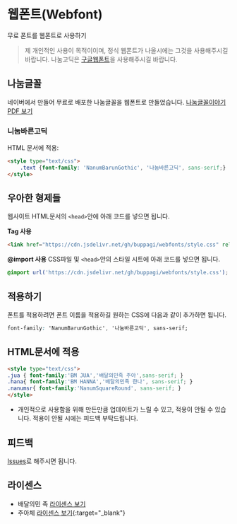 # 웹폰트(Webfont)
무료 폰트를 웹폰트로 사용하기

> 제 개인적인 사용이 목적이이며, 정식 웹폰트가 나올시에는 그것을 사용해주시길  바랍니다.
나눔고딕은 [구글웹폰트][nanum]을 사용해주시길 바랍니다.

## 나눔글꼴 
네이버에서 만들어 무료로 배포한 나눔글꼴을 웹폰트로 만들었습니다.
[나눔글꼴이야기 PDF 보기][nanum story]


### 니눔바른고딕

HTML 문서에 적용:
```html
<style type="text/css">
	.text {font-family: 'NanumBarunGothic', '나눔바른고딕', sans-serif;}
</style>
```

## 우아한 형제들

웹사이트 HTML문서의 ``<head>``안에 아래 코드를 넣으면 됩니다.

**Tag 사용**
```html
<link href="https://cdn.jsdelivr.net/gh/buppagi/webfonts/style.css" rel="stylesheet" type="text/css" />
```

**@import 사용**
CSS파일 및 ``<head>``안의 스타일 시트에 아래 코드를 넣으면 됩니다.
```css
@import url('https://cdn.jsdelivr.net/gh/buppagi/webfonts/style.css');
```

## 적용하기
폰트를 적용하려면 폰트 이름을 적용하길 원하는 CSS에 다음과 같이 추가하면 됩니다.
```css
font-family: 'NanumBarunGothic', '나눔바른고딕', sans-serif;
```

## HTML문서에 적용
```html
<style type="text/css">
.jua { font-family:'BM JUA','배달의민족 주아',sans-serif; }
.hana{ font-family:'BM HANNA','배달의민족 한나', sans-serif; }
.nanumsr{ font-family:'NanumSquareRound', sans-serif; }
</style>
```

* 개인적으로 사용함을 위해 만든만큼 업데이트가 느릴 수 있고, 적용이 안될 수 있습니다.
적용이 안될 시에는 피드백 부탁드립니다.

## 피드백
[Issues][issues]로 해주시면 됩니다.

## 라이센스

- 배달의민 족 [라이센스 보기](https://github.com/buppagi/LICENSE/WOOWAHANLICENSE)
- 주아체 [라이센스 보기](https://help.naver.com/support/contents/contents.help?serviceNo=1074&categoryNo=3497){:target="_blank"}

[nanum]: http://fonts.googleapis.com/earlyaccess/nanumgothic.css
[nanum story]: http://static.campaign.naver.com/0/hangeul/2014/doc/nanum_story.pdf
[issues]: https://github.com/buppagi/webfonts/issues
